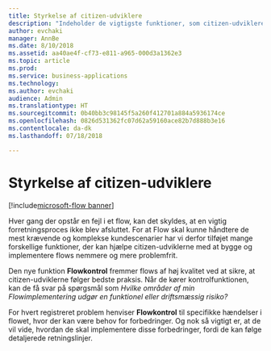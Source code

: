 ```yaml
---
title: Styrkelse af citizen-udviklere
description: "Indeholder de vigtigste funktioner, som citizen-udviklere behøver for at kunne bruge Microsoft Flow til at udvikle mere driftssikre og produktionsklare løsninger."
author: evchaki
manager: AnnBe
ms.date: 8/10/2018
ms.assetid: aa40ae4f-cf73-e811-a965-000d3a1362e3
ms.topic: article
ms.prod: 
ms.service: business-applications
ms.technology: 
ms.author: evchaki
audience: Admin
ms.translationtype: HT
ms.sourcegitcommit: 0b40bb3c98145f5a260f412701a884a5936174ce
ms.openlocfilehash: 0826d531362fc07d62a59160ace82b7d888b3e16
ms.contentlocale: da-dk
ms.lasthandoff: 07/18/2018

---
```

# <a name="empower-citizen-developers"></a>Styrkelse af citizen-udviklere

[!include[microsoft-flow banner](../includes/microsoft-flow.md)]




Hver gang der opstår en fejl i et flow, kan det skyldes, at en vigtig forretningsproces ikke blev afsluttet. For at Flow skal kunne håndtere de mest krævende og komplekse kundescenarier har vi derfor tilføjet mange forskellige funktioner, der kan hjælpe citizen-udviklerne med at bygge og implementere flows nemmere og mere problemfrit. 

Den nye funktion **Flowkontrol** fremmer flows af høj kvalitet ved at sikre, at citizen-udviklerne følger bedste praksis. Når de kører kontrolfunktionen, kan de få svar på spørgsmål som *Hvilke områder af min Flowimplementering udgør en funktionel eller driftsmæssig risiko?* 

For hvert registreret problem henviser **Flowkontrol** til specifikke hændelser i flowet, hvor der kan være behov for forbedringer. Og nok så vigtigt er, at de vil vide, hvordan de skal implementere disse forbedringer, fordi de kan følge detaljerede retningslinjer.

